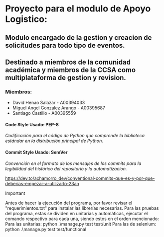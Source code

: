 # Proyecto para el modulo de Apoyo Logistico:

## Modulo encargado de la gestion y creacion de solicitudes para todo tipo de eventos.
## Destinado a miembros de la comunidad académica y miembros de la CCSA como multiplataforma de gestion y revision.

### Miembros:

- David Henao Salazar - A00394033
- Miguel Angel Gonzalez Arango - A00395687
- Santiago Castillo - A00395559

#### Code Style Usado: PEP-8

*Codificación para el código de Python que comprende la biblioteca estándar en la distribución principal de Python.*

#### Commit Style Usado: SemVer

*Convención en el formato de los mensajes de los commits para la legibilidad del histórico del repositorio y la automatizacion.*

https://dev.to/achamorro_dev/conventional-commits-que-es-y-por-que-deberias-empezar-a-utilizarlo-23an

> [!IMPORTANT]
> Antes de hacer la ejecución del programa, por favor revisar el "requerimientos.txt" para instalar las librerías necesarias.
> Para las pruebas del programa, estas se dividen en unitarias y automáticas, ejecutar el comando respectivo para cada una, siendo estos en el orden mencionado:
> Para las unitarias: python .\manage.py test test/unit
> Para las de selenium: python .\manage.py test test/functional

